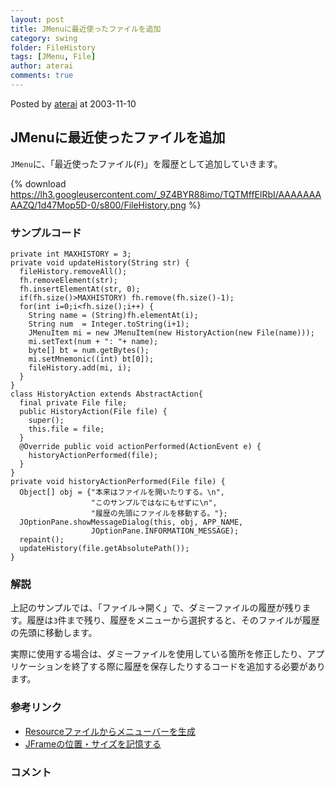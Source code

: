 ```yaml
---
layout: post
title: JMenuに最近使ったファイルを追加
category: swing
folder: FileHistory
tags: [JMenu, File]
author: aterai
comments: true
---
```


Posted by [aterai](http://terai.xrea.jp/aterai.html) at 2003-11-10

## JMenuに最近使ったファイルを追加
`JMenu`に、「最近使ったファイル(`F`)」を履歴として追加していきます。


{% download https://lh3.googleusercontent.com/_9Z4BYR88imo/TQTMffElRbI/AAAAAAAAAZQ/1d47Mop5D-0/s800/FileHistory.png %}

### サンプルコード
<pre class="prettyprint"><code>private int MAXHISTORY = 3;
private void updateHistory(String str) {
  fileHistory.removeAll();
  fh.removeElement(str);
  fh.insertElementAt(str, 0);
  if(fh.size()&gt;MAXHISTORY) fh.remove(fh.size()-1);
  for(int i=0;i&lt;fh.size();i++) {
    String name = (String)fh.elementAt(i);
    String num  = Integer.toString(i+1);
    JMenuItem mi = new JMenuItem(new HistoryAction(new File(name)));
    mi.setText(num + ": "+ name);
    byte[] bt = num.getBytes();
    mi.setMnemonic((int) bt[0]);
    fileHistory.add(mi, i);
  }
}
class HistoryAction extends AbstractAction{
  final private File file;
  public HistoryAction(File file) {
    super();
    this.file = file;
  }
  @Override public void actionPerformed(ActionEvent e) {
    historyActionPerformed(file);
  }
}
private void historyActionPerformed(File file) {
  Object[] obj = {"本来はファイルを開いたりする。\n",
                  "このサンプルではなにもせずに\n",
                  "履歴の先頭にファイルを移動する。"};
  JOptionPane.showMessageDialog(this, obj, APP_NAME,
                  JOptionPane.INFORMATION_MESSAGE);
  repaint();
  updateHistory(file.getAbsolutePath());
}
</code></pre>

### 解説
上記のサンプルでは、「ファイル->開く」で、ダミーファイルの履歴が残ります。履歴は`3`件まで残り、履歴をメニューから選択すると、そのファイルが履歴の先頭に移動します。

実際に使用する場合は、ダミーファイルを使用している箇所を修正したり、アプリケーションを終了する際に履歴を保存したりするコードを追加する必要があります。

### 参考リンク
- [Resourceファイルからメニューバーを生成](http://terai.xrea.jp/Swing/ResourceMenuBar.html)
- [JFrameの位置・サイズを記憶する](http://terai.xrea.jp/Swing/Preferences.html)

<!-- dummy comment line for breaking list -->

### コメント
